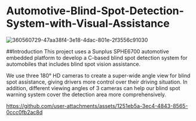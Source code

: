 # Automotive-Blind-Spot-Detection-System-with-Visual-Assistance
![360560729-47aa38f4-3e18-4dac-801e-2f3556c91030](https://github.com/user-attachments/assets/cb43d001-668a-4007-94ee-48b5eb8e0bac)

##Introduction
This project uses a Sunplus SPHE6700 automotive embedded platform to develop a C-based blind spot detection system for automobiles that includes blind spot vision assistance.

We use three 180° HD cameras to create a super-wide angle view for blind spot assistance, giving drivers more control over their driving situation. In addition, different viewing angles of 3 cameras can help our blind spot warning system cover the detection area more comprehensively.

https://github.com/user-attachments/assets/1251eb5a-3ec4-4843-8565-0ccc0fb2ac8d


